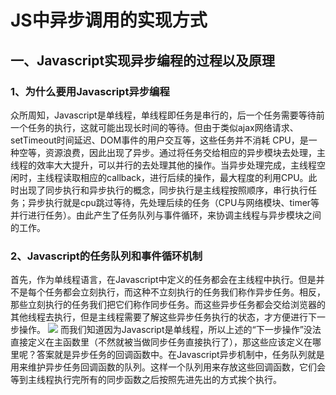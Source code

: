 # JS中异步调用的实现方式
## 一、Javascript实现异步编程的过程以及原理
### 1、为什么要用Javascript异步编程
众所周知，Javascript是单线程，单线程即任务是串行的，后一个任务需要等待前一个任务的执行，这就可能出现长时间的等待。但由于类似ajax网络请求、setTimeout时间延迟、DOM事件的用户交互等，这些任务并不消耗 CPU，是一种空等，资源浪费，因此出现了异步。通过将任务交给相应的异步模块去处理，主线程的效率大大提升，可以并行的去处理其他的操作。当异步处理完成，主线程空闲时，主线程读取相应的callback，进行后续的操作，最大程度的利用CPU。此时出现了同步执行和异步执行的概念，同步执行是主线程按照顺序，串行执行任务；异步执行就是cpu跳过等待，先处理后续的任务（CPU与网络模块、timer等并行进行任务）。由此产生了任务队列与事件循环，来协调主线程与异步模块之间的工作。

### 2、Javascript的任务队列和事件循环机制
首先，作为单线程语言，在Javascript中定义的任务都会在主线程中执行。但是并不是每个任务都会立刻执行，而这种不立刻执行的任务我们称作异步任务。相反，那些立刻执行的任务我们把它们称作同步任务。而这些异步任务都会交给浏览器的其他线程去执行，但是主线程需要了解这些异步任务执行的状态，才方便进行下一步操作。
<img src="https://images2015.cnblogs.com/blog/1094893/201704/1094893-20170419140631852-1337804828.png"/>
而我们知道因为Javascript是单线程，所以上述的“下一步操作”没法直接定义在主函数里（不然就被当做同步任务直接执行了），那这些应该定义在哪里呢？答案就是异步任务的回调函数中。在Javascript异步机制中，任务队列就是用来维护异步任务回调函数的队列。这样一个队列用来存放这些回调函数，它们会等到主线程执行完所有的同步函数之后按照先进先出的方式挨个执行。
